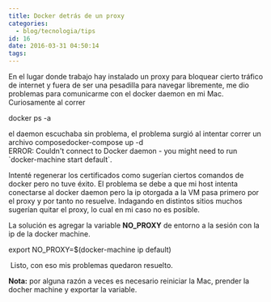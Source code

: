 ```yaml
---
title: Docker detrás de un proxy
categories:
  - blog/tecnologia/tips
id: 16
date: 2016-03-31 04:50:14
tags:
---
```


En el lugar donde trabajo hay instalado un proxy para bloquear cierto tráfico de internet y fuera de ser una pesadilla para navegar libremente, me dio problemas para comunicarme con el docker daemon en mi Mac. Curiosamente al correr 

docker ps -a

el daemon escuchaba sin problema, el problema surgió al intentar correr un archivo composedocker-compose up -d   
ERROR: Couldn't connect to Docker daemon - you might need to run \`docker-machine start default\`.
<!-- more -->

Intenté regenerar los certificados como sugerían ciertos comandos de docker pero no tuve éxito. El problema se debe a que mi host intenta conectarse al docker daemon pero la ip otorgada a la VM pasa primero por el proxy y por tanto no resuelve. Indagando en distintos sitios muchos sugerían quitar el proxy, lo cual en mi caso no es posible.

La solución es agregar la variable **NO\_PROXY** de entorno a la sesión con la ip de la docker machine.

export NO\_PROXY=$(docker-machine ip default)

 Listo, con eso mis problemas quedaron resuelto.

**Nota:** por alguna razón a veces es necesario reiniciar la Mac, prender la docher machine y exportar la variable.